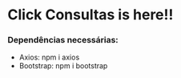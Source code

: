 # Click Consultas is here!!

<h3> Dependências necessárias: </h3>
<ul>
    <li>Axios: npm i axios</li>
    <li>Bootstrap: npm i bootstrap</li>
</ul>
